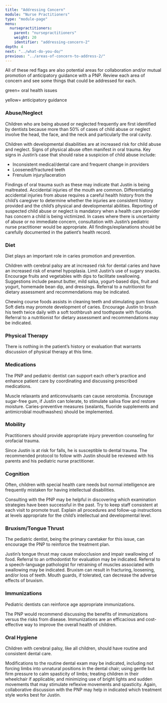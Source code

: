 ```yaml
---
title: "Addressing Concern"
module: "Nurse Practitioners"
type: "module-page"
menu:
  nursepractitioners:
    parent: "nursepractitioners"
    weight: 20
    identifier: "addressing-concern-2"
depth: 4
next: "../what-do-you-do/"
previous: "../areas-of-concern-to-address-2/"
---
```

<div class="pageblock"><p>All of these red flags are also potential areas for collaboration and/or mutual promotion of anticipatory guidance with a PNP. Review each area of concern and see some things that could be addressed for each.</p>
<p></p><div class="alert alert-success">green= oral health issues</div>
<p></p><div class="alert alert-warning">yellow= anticipatory guidance</div>
<h3>Abuse/Neglect</h3>
<p></p><div class="alert alert-success">Children who are being abused or neglected frequently are first identified by dentists because more than 50% of cases of child abuse or neglect involve the head, the face, and the neck and particularly the oral cavity.</div>
<p>Children with developmental disabilities are at increased risk for child abuse and neglect. Signs of physical abuse often manifest in oral trauma. Key signs in Justin’s case that should raise a suspicion of child abuse include:</p>
<ul>
<li>Inconsistent medical/dental care and frequent change in providers</li>
<li>Loosened/fractured teeth </li>
<li>Frenulum injury/laceration </li>
</ul>
<p>Findings of oral trauma such as these may indicate that Justin is being maltreated. Accidental injuries of the mouth are common. Differentiating accidental injuries from abuse requires a careful health history from the child’s caregiver to determine whether the injuries are consistent history provided and the child’s physical and developmental abilities. Reporting of suspected child abuse or neglect is mandatory when a health care provider has concern a child is being victimized. In cases where there is uncertainty of abuse or no immediate concern, consultation with Justin’s pediatric nurse practitioner would be appropriate. All findings/explanations should be carefully documented in the patient’s health record. </p>
<h3>Diet</h3>
<p></p><div class="alert alert-success">Diet plays an important role in caries promotion and prevention.</div>
<p>Children with cerebral palsy are at increased risk for dental caries and have an increased risk of enamel hypoplasia. Limit Justin’s use of sugary snacks. Encourage fruits and vegetables with dips to facilitate swallowing. Suggestions include peanut butter, mild salsa, yogurt-based dips, fruit and yogurt, homemade bean dip, and dressings. Referral to a nutritionist for dietary assessment and recommendations may be indicated. </p>
<p>Chewing course foods assists in cleaning teeth and stimulating gum tissue.  Soft diets may promote development of caries. Encourage Justin to brush his teeth twice daily with a soft toothbrush and toothpaste with fluoride. Referral to a nutritionist for dietary assessment and recommendations may be indicated. </p>
<h3>Physical Therapy</h3>
<p>There is nothing in the patient’s history or evaluation that warrants discussion of physical therapy at this time.</p>
<h3>Medications</h3>
<p></p><div class="alert alert-warning">The PNP and pediatric dentist can support each other’s practice and enhance patient care by coordinating and discussing prescribed medications.</div>
<p>Muscle relaxants and anticonvulsants can cause xerostomia. Encourage sugar-free gum, if Justin can tolerate, to stimulate saliva flow and restore moisture. Caries-preventive measures (sealants, fluoride supplements and antimicrobial mouthwashes) should be implemented.</p>
<h3>Mobility</h3>
<p></p><div class="alert alert-warning">Practitioners should provide appropriate injury prevention counseling for orofacial trauma.</div>
<p>Since Justin is at risk for falls, he is susceptible to dental trauma. The recommended protocol to follow with Justin should be reviewed with his parents and his pediatric nurse practitioner. </p>
<h3>Cognition</h3>
<p></p><div class="alert alert-warning">Often, children with special health care needs but normal intelligence are frequently mistaken for having intellectual disabilities.</div>
<p>Consulting with the PNP may be helpful in discovering which examination strategies have been successful in the past.   Try to keep staff consistent at each visit to promote trust.  Explain all procedures and follow-up instructions at levels appropriate for the child’s intellectual and developmental level.</p>
<h3>Bruxism/Tongue Thrust</h3>
<p></p><div class="alert alert-success">The pediatric dentist, being the primary caretaker for this issue, can encourage the PNP to reinforce the treatment plan.</div>
<p>Justin’s tongue thrust may cause malocclusion and impair swallowing of food.  Referral to an orthodontist for evaluation may be indicated.  Referral to a speech-language pathologist for retraining of muscles associated with swallowing may be indicated. Bruxism can result in fracturing, loosening, and/or loss of teeth.  Mouth guards, if tolerated, can decrease the adverse effects of bruxism. </p>
<h3>Immunizations</h3>
<p></p><div class="alert alert-warning">Pediatric dentists can reinforce age appropriate immunizations.</div>
<p>The PNP would recommend discussing the benefits of immunizations versus the risks from disease. Immunizations are an efficacious and cost-effective way to improve the overall health of children.</p>
<h3>Oral Hygiene</h3>
<p></p><div class="alert alert-success">Children with cerebral palsy, like all children, should have routine and consistent dental care.</div>
<p>Modifications to the routine dental exam may be indicated, including not forcing limbs into unnatural positions in the dental chair; using gentle but firm pressure to calm spasticity of limbs; treating children in their wheelchair if applicable; and minimizing use of bright lights and sudden movements that may stimulate reflexive movements and spasticity. Again, collaborative discussion with the PNP may help in indicated which treatment style works best for Justin. </p>
</div>